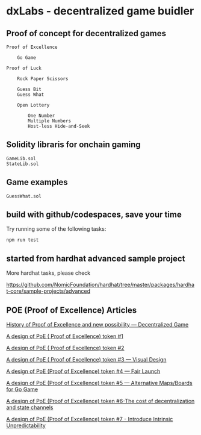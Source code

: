 # dxLabs - decentralized game buidler

## Proof of concept for decentralized games
```
Proof of Excellence

    Go Game

Proof of Luck

    Rock Paper Scissors

    Guess Bit
    Guess What

    Open Lottery

        One Number
        Multiple Numbers
        Host-less Hide-and-Seek
```

## Solidity libraris for onchain gaming

```
GameLib.sol
StateLib.sol
```

## Game examples

```
GuessWhat.sol
```

## build with github/codespaces, save your time

Try running some of the following tasks:

```shell
npm run test
```

## started from hardhat advanced sample project

More hardhat tasks, please check 

https://github.com/NomicFoundation/hardhat/tree/master/packages/hardhat-core/sample-projects/advanced

## POE (Proof of Excellence) Articles

[History of Proof of Excellence and new possibility — Decentralized Game](https://medium.com/@RagnarDoge/history-of-proof-of-excellence-and-new-possibility-decentralized-game-a7bb75652fc6)

[A design of PoE ( Proof of Excellence) token #1](https://medium.com/@RagnarDoge/a-design-of-poe-proof-of-excellence-token-1-fc18fd3413da)

[A design of PoE ( Proof of Excellence) token #2](https://medium.com/@RagnarDoge/a-design-of-poe-proof-of-excellence-token-2-23959f3a9dcf)

[A design of PoE ( Proof of Excellence) token #3 — Visual Design](https://medium.com/@RagnarDoge/a-design-of-poe-proof-of-excellence-token-3-visual-design-c88fd2b642ce)

[A design of PoE (Proof of Excellence) token #4 — Fair Launch](https://medium.com/@RagnarDoge/a-design-of-poe-proof-of-excellence-token-4-fair-launch-3ded68e0b8c4)

[A design of PoE (Proof of Excellence) token #5 — Alternative Maps/Boards for Go Game](https://medium.com/@RagnarDoge/a-design-of-poe-proof-of-excellence-token-5-alternative-maps-boards-for-go-game-65d591adb546)

[A design of PoE (Proof of Excellence) token #6-The cost of decentralization and state channels](https://medium.com/@RagnarDoge/a-design-of-poe-proof-of-excellence-token-6-the-cost-of-decentralization-and-state-channels-d6aec8e2ad48)

[A design of PoE (Proof of Excellence) token #7 - Introduce Intrinsic Unpredictability](https://medium.com/@RagnarDoge/a-design-of-poe-proof-of-excellence-token-7-introduce-true-unpredictability-fbbd6d5a14a5)


